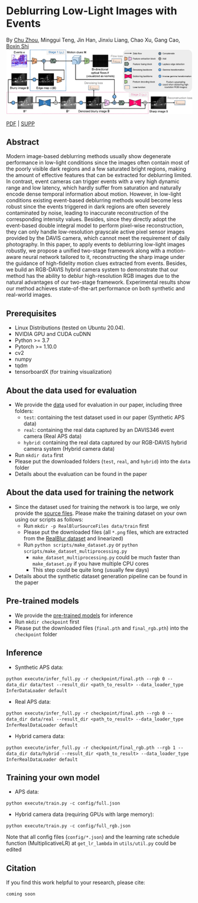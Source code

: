 # Deblurring Low-Light Images with Events

By [Chu Zhou](https://fourson.github.io/), Minggui Teng, Jin Han, Jinxiu Liang, Chao Xu, Gang Cao, [Boxin Shi](http://ci.idm.pku.edu.cn/)
![Network](Network.png)

[PDF]() | [SUPP]()

## Abstract
Modern image-based deblurring methods usually show degenerate performance in low-light conditions since the images often contain most of the poorly visible dark regions and a few saturated bright regions, making the amount of effective features that can be extracted for deblurring limited. In contrast, event cameras can trigger events with a very high dynamic range and low latency, which hardly suffer from saturation and naturally encode dense temporal information about motion. However, in low-light conditions existing event-based deblurring methods would become less robust since the events triggered in dark regions are often severely contaminated by noise, leading to inaccurate reconstruction of the corresponding intensity values. Besides, since they directly adopt the event-based double integral model to perform pixel-wise reconstruction, they can only handle low-resolution grayscale active pixel sensor images provided by the DAVIS camera, which cannot meet the requirement of daily photography. In this paper, to apply events to deblurring low-light images robustly, we propose a unified two-stage framework along with a motion-aware neural network tailored to it, reconstructing the sharp image under the guidance of high-fidelity motion clues extracted from events. Besides, we build an RGB-DAVIS hybrid camera system to demonstrate that our method has the ability to deblur high-resolution RGB images due to the natural advantages of our two-stage framework. Experimental results show our method achieves state-of-the-art performance on both synthetic and real-world images.

## Prerequisites
* Linux Distributions (tested on Ubuntu 20.04).
* NVIDIA GPU and CUDA cuDNN
* Python >= 3.7
* Pytorch >= 1.10.0
* cv2
* numpy
* tqdm
* tensorboardX (for training visualization)

## About the data used for evaluation
* We provide the [data](https://drive.google.com/drive/folders/1Cyz8ecUnx2xkDzf-KL6FMs2BbSeKZ6V3?usp=sharing) used for evaluation in our paper, including three folders:
  * `test`: containing the test dataset used in our paper (Synthetic APS data)
  * `real`: containing the real data captured by an DAVIS346 event camera (Real APS data)
  * `hybrid`: containing the real data captured by our RGB-DAVIS hybrid camera system (Hybrid camera data)
* Run `mkdir data` first
* Please put the downloaded folders (`test`, `real`, and `hybrid`) into the `data` folder
* Details about the evaluation can be found in the paper

## About the data used for training the network
* Since the dataset used for training the network is too large, we only provide the [source files](https://drive.google.com/drive/folders/1kHUmemq41GWou8231wEUhJ2Eiq2lJdWA?usp=share_link). Please make the training dataset on your own using our scripts as follows:
  * Run `mkdir -p RealBlurSourceFiles data/train` first
  * Please put the downloaded files (all `*.png` files, which are extracted from the [RealBlur dataset](http://cg.postech.ac.kr/research/realblur/) and linearized)
  * Run `python scripts/make_dataset.py` or `python scripts/make_dataset_multiprocessing.py`
    * `make_dataset_multiprocessing.py` could be much faster than `make_dataset.py` if you have multiple CPU cores
    * This step could be quite long (usually few days)
* Details about the synthetic dataset generation pipeline can be found in the paper

## Pre-trained models
* We provide the [pre-trained models](https://drive.google.com/drive/folders/1B0fx2tHtxEjWk7ON1aKLKNDl-Ogjck1e?usp=share_link) for inference
* Run `mkdir checkpoint` first
* Please put the downloaded files (`final.pth` and `final_rgb.pth`) into the `checkpoint` folder

## Inference
* Synthetic APS data:
```
python execute/infer_full.py -r checkpoint/final.pth --rgb 0 --data_dir data/test --result_dir <path_to_result> --data_loader_type InferDataLoader default
```
* Real APS data:
```
python execute/infer_full.py -r checkpoint/final.pth --rgb 0 --data_dir data/real --result_dir <path_to_result> --data_loader_type InferRealDataLoader default
```
* Hybrid camera data:
```
python execute/infer_full.py -r checkpoint/final_rgb.pth --rgb 1 --data_dir data/hybrid --result_dir <path_to_result> --data_loader_type InferRealDataLoader default
```

## Training your own model
* APS data:
```
python execute/train.py -c config/full.json
```
* Hybrid camera data (requiring GPUs with large memory):
```
python execute/train.py -c config/full_rgb.json
```

Note that all config files (`config/*.json`) and the learning rate schedule function (MultiplicativeLR) at `get_lr_lambda` in `utils/util.py` could be edited

## Citation
If you find this work helpful to your research, please cite:
```
coming soon
```